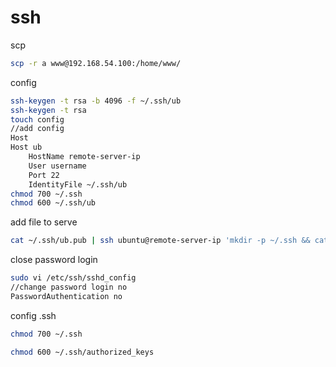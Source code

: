 # ssh

scp 

```sh
scp -r a www@192.168.54.100:/home/www/
```

config

```sh
ssh-keygen -t rsa -b 4096 -f ~/.ssh/ub
ssh-keygen -t rsa
touch config
//add config
Host
Host ub
    HostName remote-server-ip
    User username
    Port 22
    IdentityFile ~/.ssh/ub
chmod 700 ~/.ssh
chmod 600 ~/.ssh/ub
```

add file to serve

```sh
cat ~/.ssh/ub.pub | ssh ubuntu@remote-server-ip 'mkdir -p ~/.ssh && cat >> ~/.ssh/authorized_keys'
```

close password login

```sh
sudo vi /etc/ssh/sshd_config
//change password login no
PasswordAuthentication no
```

config .ssh
```sh
chmod 700 ~/.ssh

chmod 600 ~/.ssh/authorized_keys
```